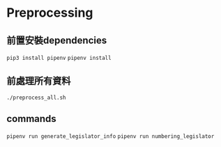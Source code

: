# Preprocessing

## 前置安裝dependencies

`pip3 install pipenv`
`pipenv install`

## 前處理所有資料

`./preprocess_all.sh`

## commands

`pipenv run generate_legislator_info`
`pipenv run numbering_legislator`
